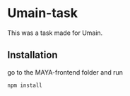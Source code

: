 # Umain-task

This was a task made for Umain.

## Installation

go to the MAYA-frontend folder and run 

```bash
npm install
```


